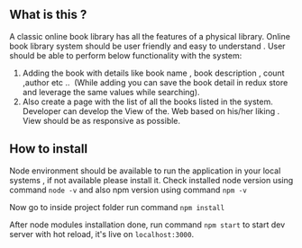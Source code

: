 

## What is this ?
A classic online book library has all the features of a physical library. Online book library system should be user friendly
and easy to understand . User should be able to perform below functionality with the system:
1. Adding the book with details like book name , book description , count ,author etc ..  (While adding you can save the
book detail in redux store and leverage the same values while searching).
2. Also create a page with the list of all the books listed in the system.
Developer can develop the View of the. Web based on his/her liking . View should be as responsive as possible.

## How to install

Node environment should be available to run the application in your local systems , if not available please install it.
Check installed node version using command `node -v` and also npm version using command `npm -v` 

Now go to inside project folder run command `npm install`

After node modules installation done, run command `npm start` to start dev server with hot reload, it's live on `localhost:3000`.





